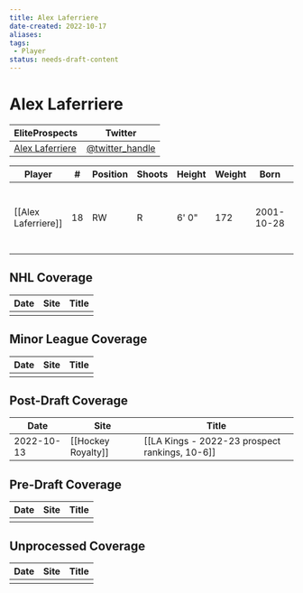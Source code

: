 ```yaml
---
title: Alex Laferriere
date-created: 2022-10-17
aliases: 
tags:
 - Player
status: needs-draft-content
---
```


# Alex Laferriere

| EliteProspects                                                                  | Twitter                                 |
| ------------------------------------------------------------------------------- | --------------------------------------- |
| [Alex Laferriere](https://www.eliteprospects.com/player/450718/alex-laferriere) | [@twitter_handle](https://twitter.com/) |

| Player          | \#  | Position | Shoots | Height | Weight | Born       | Birthplace       | Draft                       |
| --------------- | --- | -------- | ------ | ------ | ------ | ---------- | ---------------- | --------------------------- |
| [[Alex Laferriere]] | 18  | RW       | R      | 6' 0"  | 172    | 2001-10-28 | Chatham, NJ, USA | LAK 3rd Rd 2020, 83 overall | 



## NHL  Coverage
| Date | Site | Title |
| ---- | ---- | ----- |
|      |      |       |



## Minor League Coverage
| Date | Site | Title |
| ---- | ---- | ----- |
|      |      |       |




## Post-Draft Coverage
| Date | Site | Title |
| ---- | ---- | ----- |
| 2022-10-13 | [[Hockey Royalty]] | [[LA Kings - 2022-23 prospect rankings, 10-6]]                                                                              |



## Pre-Draft Coverage
| Date | Site | Title |
| ---- | ---- | ----- |
|      |      |       |


## Unprocessed Coverage
| Date | Site | Title |
| ---- | ---- | ----- |
|      |      |       |

